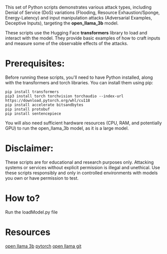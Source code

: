 This set of Python scripts demonstrates various attack types, including Denial of Service (DoS) variations (Flooding, Resource Exhaustion/Sponge, Energy-Latency) and input manipulation attacks (Adversarial Examples, Deceptive Inputs), targeting the **open_llama_3b** model.

These scripts use the Hugging Face **transformers** library to load and interact with the model. They provide basic examples of how to craft inputs and measure some of the observable effects of the attacks.

# Prerequisites:

Before running these scripts, you'll need to have Python installed, along with the transformers and torch libraries. You can install them using pip:
```
pip install transformers
pip3 install torch torchvision torchaudio --index-url https://download.pytorch.org/whl/cu118
pip install accelerate bitsandbytes
pip install protobuf
pip install sentencepiece
```
You will also need sufficient hardware resources (CPU, RAM, and potentially GPU) to run the open_llama_3b model, as it is a large model.

# Disclaimer:

These scripts are for educational and research purposes only. Attacking systems or services without explicit permission is illegal and unethical. Use these scripts responsibly and only in controlled environments with models you own or have permission to test.

# How to?

Run the loadModel.py file

# Resources
[open llama 3b](https://huggingface.co/openlm-research/open_llama_3b)
[pytorch](https://pytorch.org/)
[open llama git](https://github.com/openlm-research/open_llama)